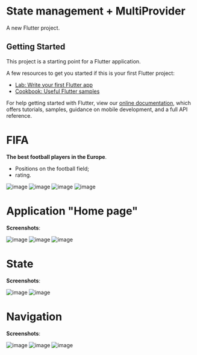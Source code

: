 # State management + MultiProvider

A new Flutter project.

## Getting Started

This project is a starting point for a Flutter application.

A few resources to get you started if this is your first Flutter project:

- [Lab: Write your first Flutter app](https://flutter.dev/docs/get-started/codelab)
- [Cookbook: Useful Flutter samples](https://flutter.dev/docs/cookbook)

For help getting started with Flutter, view our
[online documentation](https://flutter.dev/docs), which offers tutorials,
samples, guidance on mobile development, and a full API reference.

# FIFA

**The best football players in the Europe**.

* Positions on the football field;
* rating.

![image](https://user-images.githubusercontent.com/57871748/140605979-10b7ecb3-8f9b-4599-8d4e-59a0ac82e0c4.png)
![image](https://user-images.githubusercontent.com/57871748/140606046-87ecf01f-ff2c-4070-96bf-fea8e592d14e.png)
![image](https://user-images.githubusercontent.com/57871748/140606126-37770168-c255-4add-99b4-279aaa7fb78f.png)
![image](https://user-images.githubusercontent.com/57871748/140606007-654b4e48-7da6-40e9-a33d-039532cd062b.png)


# Application "Home page"

**Screenshots**:

![image](https://user-images.githubusercontent.com/57871748/140504954-ea66ff7e-f0d3-4a71-a43f-96c08694d8ce.png)
![image](https://user-images.githubusercontent.com/57871748/140504994-db7ad6b1-9164-4e9c-827a-7a07dc5e2cd1.png)
![image](https://user-images.githubusercontent.com/57871748/140505073-fe005ba5-8662-43d8-8c6e-13694a39b49c.png)

# State 

**Screenshots**:

![image](https://user-images.githubusercontent.com/57871748/140505138-5d5e9fdb-c5ea-4901-a41a-d254abeb2fde.png)
![image](https://user-images.githubusercontent.com/57871748/140505165-02c6d804-600e-4d59-80b9-f1af72352420.png)

# Navigation

**Screenshots**:

![image](https://user-images.githubusercontent.com/57871748/140505261-0fe7e9bb-e61b-4866-b3b1-c09626a9fd09.png)
![image](https://user-images.githubusercontent.com/57871748/140505281-30813151-3acf-47fd-8664-c45cc4fe3266.png)
![image](https://user-images.githubusercontent.com/57871748/140505290-3840d594-31e9-41ce-afd0-3b63a8152069.png)




